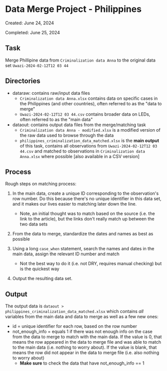 # Data Merge Project - Philippines

Created: June 24, 2024

Completed: June 25, 2024

## Task

Merge Phillipine data from `Criminalization data Anna` to the original data set `Uwazi-2024-02-12T12 03 44`

## Directories

-   dataraw: contains raw/input data files
    -   `Criminalization data Anna.xlsx` contains data on specific cases in the Philippines (and other countries), often referred to as the "data to merge"
    -   `Uwazi-2024-02-12T12 03 44.csv` contains broader data on LEDs, often referred to as the "main data"
-   dataout: contains output data files from the merge/matching task
    -   `Criminalization data Anna - modified.xlsx` is a modified version of the raw data used to browse through the data
    -   `philippines_criminalization_data_matched.xlsx` is the **main output** of this task, contains all observations from `Uwazi-2024-02-12T12 03 44.csv` and matched to observations in `Criminalization data Anna.xlsx` where possible [also available in a CSV version]

## Process

Rough steps on matching process:

1.  In the main data, create a unique ID corresponding to the observation's row number. Do this because there's no unique identifier in this data set, and it makes our lives easier to matching later down the line.

    -   Note, an initial thought was to match based on the source (i.e. the link to the article), but the links don't really match up between the two data sets

2.  From the data to merge, standardize the dates and names as best as possible

3.  Using a long `case_when` statement, search the names and dates in the main data, assign the relevant ID number and match

    -   Not the best way to do it (i.e. not DRY, requires manual checking) but is the quickest way

4.  Output the resulting data set.

## Output

The output data is `dataout > philippines_criminalization_data_matched.xlsx` which contains *all* variables from the main data and data to merge as well as a few new ones:

-   id = unique identifier for each row, based on the row number
-   not_enough_info = equals 1 if there was not enough info on the case from the data to merge to match with the main data. If the value is 0, that means the row appeared in the data to merge file and was able to match to the main data (i.e. nothing to worry about). If the value is blank, that means the row did not appear in the data to merge file (i.e. also nothing to worry about)
    -   **Make sure** to check the data that have not_enough_info == 1
